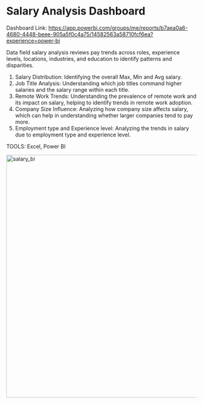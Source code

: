 # Salary Analysis Dashboard

Dashboard Link: https://app.powerbi.com/groups/me/reports/b7aea0a6-4680-4448-beee-905a5f0c4a75/14582563a58710fcf6ea?experience=power-bi

Data field salary analysis reviews pay trends across roles, experience levels, locations, industries, and education to identify patterns and disparities.

1. Salary Distribution: Identifying the overall Max, Min and Avg salary.
2. Job Title Analysis: Understanding which job titles command higher salaries and the salary range within each title.
3. Remote Work Trends: Understanding the prevalence of remote work and its impact on salary, helping to identify trends in remote work adoption.
4. Company Size Influence: Analyzing how company size affects salary, which can help in understanding whether larger companies tend to pay more.
5. Employment type and Experience level: Analyzing the trends in salary due to employment type and experience level.

TOOLS: Excel, Power BI

<img width="643" alt="salary_bi" src="https://github.com/sr0511/salary-analysis-data.github.io/assets/124714225/1421c49c-b6cd-4bb2-961f-b3be5032790c">
